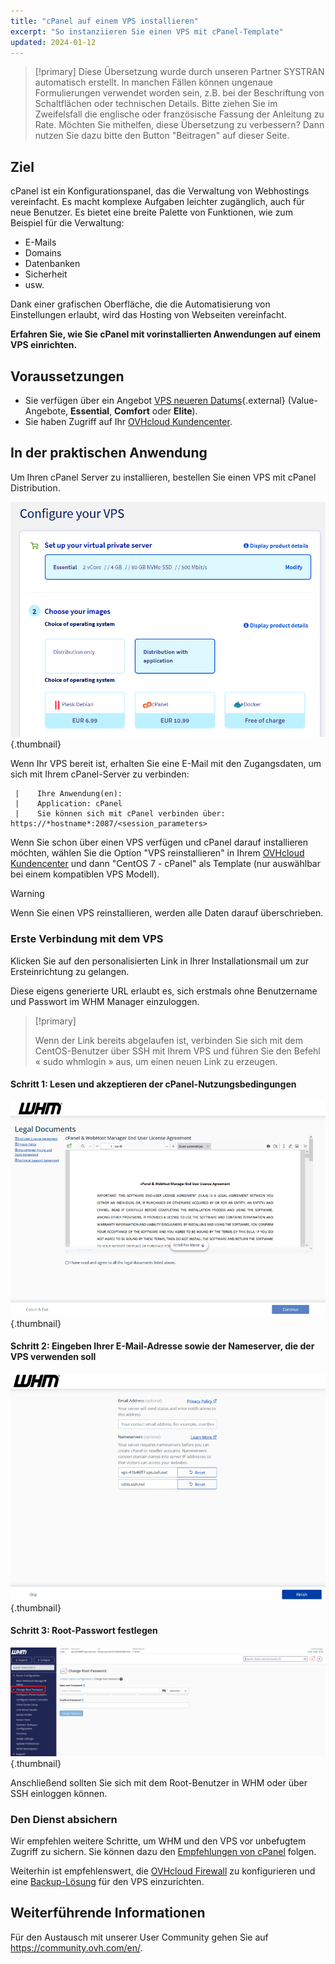 ```yaml
---
title: "cPanel auf einem VPS installieren"
excerpt: "So instanziieren Sie einen VPS mit cPanel-Template"
updated: 2024-01-12
---
```


> [!primary]
> Diese Übersetzung wurde durch unseren Partner SYSTRAN automatisch erstellt. In manchen Fällen können ungenaue Formulierungen verwendet worden sein, z.B. bei der Beschriftung von Schaltflächen oder technischen Details. Bitte ziehen Sie im Zweifelsfall die englische oder französische Fassung der Anleitung zu Rate. Möchten Sie mithelfen, diese Übersetzung zu verbessern? Dann nutzen Sie dazu bitte den Button "Beitragen" auf dieser Seite.
>

## Ziel

cPanel ist ein Konfigurationspanel, das die Verwaltung von Webhostings vereinfacht. Es macht komplexe Aufgaben leichter zugänglich, auch für neue Benutzer. Es bietet eine breite Palette von Funktionen, wie zum Beispiel für die Verwaltung: 

- E-Mails
- Domains
- Datenbanken
- Sicherheit
- usw.

Dank einer grafischen Oberfläche, die die Automatisierung von Einstellungen erlaubt, wird das Hosting von Webseiten vereinfacht.

**Erfahren Sie, wie Sie cPanel mit vorinstallierten Anwendungen auf einem VPS einrichten.**

## Voraussetzungen

- Sie verfügen über ein Angebot [VPS neueren Datums](https://www.ovhcloud.com/de/vps/){.external} (Value-Angebote, **Essential**, **Comfort** oder **Elite**).
- Sie haben Zugriff auf Ihr [OVHcloud Kundencenter](https://www.ovh.com/auth/?action=gotomanager&from=https://www.ovh.de/&ovhSubsidiary=de).

## In der praktischen Anwendung

Um Ihren cPanel Server zu installieren, bestellen Sie einen VPS mit cPanel Distribution.

![horizon](images/cpanel_order.png){.thumbnail}

Wenn Ihr VPS bereit ist, erhalten Sie eine E-Mail mit den Zugangsdaten, um sich mit Ihrem cPanel-Server zu verbinden:

```
 |    Ihre Anwendung(en):
 |    Application: cPanel
 |    Sie können sich mit cPanel verbinden über: https://*hostname*:2087/<session_parameters>
```

Wenn Sie schon über einen VPS verfügen und cPanel darauf installieren möchten, wählen Sie die Option "VPS reinstallieren" in Ihrem [OVHcloud Kundencenter](https://www.ovh.com/auth/?action=gotomanager&from=https://www.ovh.de/&ovhSubsidiary=de) und dann "CentOS 7 - cPanel" als Template (nur auswählbar bei einem kompatiblen VPS Modell).

> [!warning]
>
> Wenn Sie einen VPS reinstallieren, werden alle Daten darauf überschrieben.
>

### Erste Verbindung mit dem VPS

Klicken Sie auf den personalisierten Link in Ihrer Installationsmail um zur Ersteinrichtung zu gelangen.

Diese eigens generierte URL erlaubt es, sich erstmals ohne Benutzername und Passwort im WHM Manager einzuloggen.

> [!primary]
>
> Wenn der Link bereits abgelaufen ist, verbinden Sie sich mit dem CentOS-Benutzer über SSH mit Ihrem VPS und führen Sie den Befehl « sudo whmlogin » aus, um einen neuen Link zu erzeugen.
>

#### Schritt 1: Lesen und akzeptieren der cPanel-Nutzungsbedingungen

![horizon](images/license_validation.png){.thumbnail}

#### Schritt 2: Eingeben Ihrer E-Mail-Adresse sowie der Nameserver, die der VPS verwenden soll

![horizon](images/setup_config_cpanel.png){.thumbnail}

#### Schritt 3: Root-Passwort festlegen

![horizon](images/change_root.png){.thumbnail}

Anschließend sollten Sie sich mit dem Root-Benutzer in WHM oder über SSH einloggen können.

### Den Dienst absichern

Wir empfehlen weitere Schritte, um WHM und den VPS vor unbefugtem Zugriff zu sichern. Sie können dazu den [Empfehlungen von cPanel](https://docs.cpanel.net/knowledge-base/security/tips-to-make-your-server-more-secure/) folgen.

Weiterhin ist empfehlenswert, die [OVHcloud Firewall](/pages/bare_metal_cloud/dedicated_servers/firewall_network) zu konfigurieren und eine [Backup-Lösung](/pages/bare_metal_cloud/virtual_private_servers/secure_your_vps) für den VPS einzurichten.

## Weiterführende Informationen

Für den Austausch mit unserer User Community gehen Sie auf <https://community.ovh.com/en/>.
